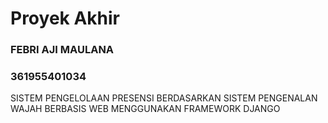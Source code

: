 # Proyek Akhir
### FEBRI AJI MAULANA
### 361955401034

SISTEM PENGELOLAAN PRESENSI BERDASARKAN SISTEM PENGENALAN WAJAH BERBASIS WEB MENGGUNAKAN FRAMEWORK DJANGO
